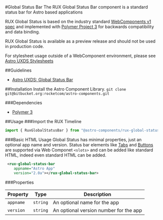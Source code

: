 #Global Status Bar
The RUX Global Status Bar component is a standard status bar for Astro based applications

RUX Global Status is based on the industry standard [WebComponents v1 spec](https://html.spec.whatwg.org/multipage/custom-elements.html) and implemented with [Polymer Project 3](https://www.polymer-project.org) for backwards compatibility and data binding.

RUX Global Status is available as a preview release and should not be used in production code.

For stylesheet usage outside of a WebComponent environment, please see [Astro UXDS Stylesheets](https://bitbucket.org/rocketcom/astro-styles)

##Guidelines

* [Astro UXDS: Global Status Bar](http://www.astrouxds.com/library/global-status-bar)

##Installation
Install the Astro Component Library.
`git clone git@bitbucket.org:rocketcom/astro-components.git`

###Dependencies

* [Polymer 3](https://www.polymer-project.com)

##Usage
###Import the RUX Timeline

```javascript
import { RuxGlobalStatusBar } from "@astro-components/rux-global-status-bar/rux-global-status-bar.js";
```

###Basic HTML Usage
Global Status has minimal properties, just an optional app name and version. Status bar elements like [Tabs](https://www.astrouxds.com/library/tabs) and [Buttons](https://www.astrouxds.com/library/buttons) are supported via Web Componet `<slots>` and can be added like standard HTML, indeed even standard HTML can be added.

```xml
 <rux-global-status-bar
 	appname="Astro App"
	version="2.0a"></rux-global-status-bar>
```

###Properties

| Property          | Type      | Description                                                                                                                                                                                                                                                        |
| ----------------- | --------- | ------------------------------------------------------------------------------------------------------------------------------------------------------------------------------------------------------------------------------------------------------------------ |
| `appname`          | `string`  | An optional name for the app|
| `version`        | `string`  | An optional version number for the app                                                                                                                                                                                      |

